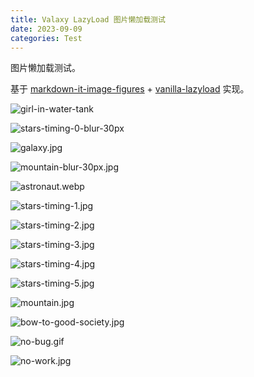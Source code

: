 ```yaml
---
title: Valaxy LazyLoad 图片懒加载测试
date: 2023-09-09
categories: Test
---
```


图片懒加载测试。

基于 [markdown-it-image-figures](https://github.com/Antonio-Laguna/markdown-it-image-figures) + [vanilla-lazyload](https://github.com/verlok/vanilla-lazyload) 实现。

![girl-in-water-tank](https://cdn.yunyoujun.cn/img/bg/girl-in-water-tank.webp "Girl In Water Tank")

![stars-timing-0-blur-30px](https://cdn.yunyoujun.cn/img/bg/stars-timing-0-blur-30px.jpg "Stars Timing BG")

![galaxy.jpg](https://cdn.yunyoujun.cn/img/bg/galaxy.jpg)

![mountain-blur-30px.jpg](https://cdn.yunyoujun.cn/img/bg/mountain-blur-30px.jpg)

![astronaut.webp](https://cdn.yunyoujun.cn/img/bg/astronaut.webp "Astronaut")

![stars-timing-1.jpg](https://cdn.yunyoujun.cn/img/bg/stars-timing-1.jpg)

![stars-timing-2.jpg](https://cdn.yunyoujun.cn/img/bg/stars-timing-2.jpg)

![stars-timing-3.jpg](https://cdn.yunyoujun.cn/img/bg/stars-timing-3.jpg)

![stars-timing-4.jpg](https://cdn.yunyoujun.cn/img/bg/stars-timing-4.jpg)

![stars-timing-5.jpg](https://cdn.yunyoujun.cn/img/bg/stars-timing-5.jpg)

![mountain.jpg](https://cdn.yunyoujun.cn/img/bg/mountain.jpg)

![bow-to-good-society.jpg](https://cdn.yunyoujun.cn/img/meme/bow-to-good-society.jpg)

![no-bug.gif](https://cdn.yunyoujun.cn/img/meme/no-bug.gif "我写的代码没有 bug")

![no-work.jpg](https://cdn.yunyoujun.cn/img/meme/no-work.jpg "打工是不可能打工的")
